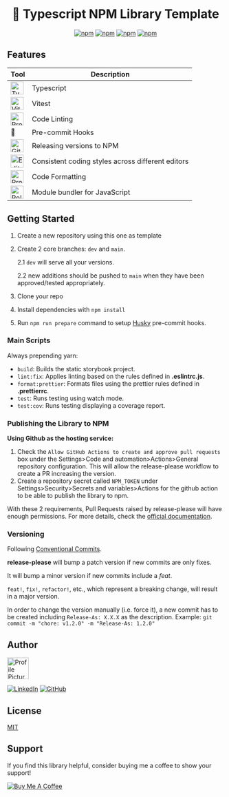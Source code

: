 <div align="center">

# 🚀 Typescript NPM Library Template

[![npm](https://img.shields.io/npm/v/@happyeyal/typescript-package-starter?style=flat-square)](https://www.npmjs.com/package/@happyeyal/typescript-package-starter)
[![npm](https://img.shields.io/npm/dt/@happyeyal/typescript-package-starter?style=flat-square)](https://www.npmjs.com/package/@happyeyal/typescript-package-starter)
[![npm](https://img.shields.io/npm/l/@happyeyal/typescript-package-starter?style=flat-square)](https://www.npmjs.com/package/@happyeyal/typescript-package-starter)
[![npm](https://img.shields.io/github/issues-raw/@happyeyal/typescript-package-starter?style=flat-square)](https://www.npmjs.com/package/@happyeyal/typescript-package-starter)

</div>

## Features

| Tool                                                                                                                             | Description                                       |
| -------------------------------------------------------------------------------------------------------------------------------- | ------------------------------------------------- |
| <img src="https://upload.wikimedia.org/wikipedia/commons/4/4c/Typescript_logo_2020.svg" alt="Typescript" width="30" height="30"> | Typescript                                        |
| <img src="https://vitest.dev/favicon.ico" alt="Vitest" width="30" height="30">                                                   | Vitest                                            |
| <img src="https://github.com/get-icon/geticon/raw/master/icons/eslint.svg" alt="Prettier" width="30" height="30">                | Code Linting                                      |
| 🐶                                                                                                                               | Pre-commit Hooks                                  |
| <img src="https://github.githubassets.com/favicons/favicon.svg" alt="Github Actions" width="30" height="30">                     | Releasing versions to NPM                         |
| <img src="https://editorconfig.org/favicon.ico" alt="EditorConfig" width="30" height="30">                                       | Consistent coding styles across different editors |
| <img src="https://prettier.io/icon.png" alt="Prettier" width="30" height="30">                                                   | Code Formatting                                   |
| <img src="https://rollupjs.org/rollup-logo.svg" alt="Rollup" width="30" height="30">                                             | Module bundler for JavaScript                     |

## Getting Started

1. Create a new repository using this one as template

2. Create 2 core branches: `dev` and `main`.

   2.1 `dev` will serve all your versions.

   2.2 new additions should be pushed to `main` when they have been approved/tested appropriately.

3. Clone your repo
4. Install dependencies with `npm install`
5. Run `npm run prepare` command to setup [Husky](https://typicode.github.io/husky) pre-commit hooks.

### Main Scripts

Always prepending yarn:

- `build`: Builds the static storybook project.
- `lint:fix`: Applies linting based on the rules defined in **.eslintrc.js**.
- `format:prettier`: Formats files using the prettier rules defined in **.prettierrc**.
- `test`: Runs testing using watch mode.
- `test:cov`: Runs testing displaying a coverage report.

### Publishing the Library to NPM

**Using Github as the hosting service:**

1. Check the `Allow GitHub Actions to create and approve pull requests` box under the Settings>Code and automation>Actions>General repository configuration. This will allow the release-please workflow to create a PR increasing the version.
2. Create a repository secret called `NPM_TOKEN` under Settings>Security>Secrets and variables>Actions for the github action to be able to publish the library to npm.

With these 2 requirements, Pull Requests raised by release-please will have enough permissions. For more details, check the [official documentation](https://github.com/google-github-actions/release-please-action).

### Versioning

Following [Conventional Commits](https://www.conventionalcommits.org/).

**release-please** will bump a patch version if new commits are only fixes.

It will bump a minor version if new commits include a _feat_.

`feat!`, `fix!`, `refactor!`, etc., which represent a breaking change, will result in a major version.

In order to change the version manually (i.e. force it), a new commit has to be created including `Release-As: X.X.X` as the description.
Example: `git commit -m "chore: v1.2.0" -m "Release-As: 1.2.0"`

## Author

<img src="https://media.licdn.com/dms/image/D4D03AQE_bxd8zdkpdA/profile-displayphoto-shrink_800_800/0/1687167840824?e=1717632000&v=beta&t=sWgOo4n1AQdiEq8PBanUtR2oZbQbX65I73229cdYu3k" alt="Profile Picture" width="50" height="50">

[![LinkedIn](https://img.shields.io/badge/LinkedIn-Connect-blue?style=flat-square&logo=linkedin)](https://www.linkedin.com/in/eyalevi/)
[![GitHub](https://img.shields.io/badge/GitHub-Profile-black?style=flat-square&logo=github)](https://github.com/LeviEyal)

## License

[MIT](LICENSE)

## Support

If you find this library helpful, consider buying me a coffee to show your support!

[![Buy Me A Coffee](https://img.shields.io/badge/Buy%20Me%20A%20Coffee-Support%20Me-orange?style=flat-square&logo=buy-me-a-coffee)](https://www.buymeacoffee.com/happyeyal)
